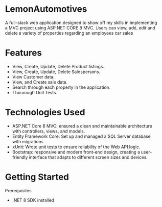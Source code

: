 # LemonAutomotives

A full-stack web application designed to show off my skills in implementing a MVC project using ASP.NET CORE 8 MVC. Users can view, add, edit and delete a variety of properties regarding an employees car sales

# Features
* View, Create, Update, Delete Product listings.
* View, Create, Update, Delete Salespersons.
* View Customer data.
* View, and Create sale data.
* Search through each property in the application.
* Thourough Unit Tests.

# Technologies Used
* ASP.NET Core 8 MVC: ensured a clean and maintainable architecture with controllers, views, and models.
* Entity Framework Core: Set up and managed a SQL Server database with migrations.
* xUnit: Wrote unit tests to ensure reliability of the Web API logic.
* Bootstrap: responsive and modern front-end design, creating a user-friendly interface that adapts to different screen sizes and devices.

# Getting Started
Prerequisites
* .NET 8 SDK installed
